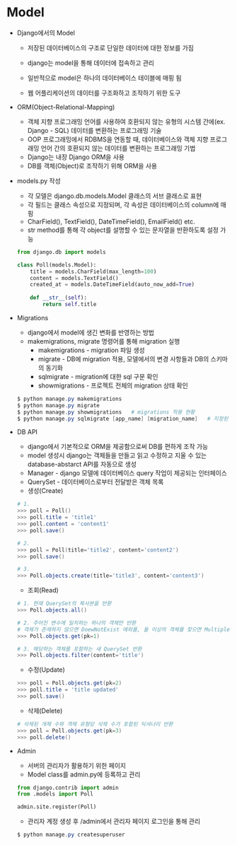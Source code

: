 # Model

- Django에서의 Model

  - 저장된 데이터베이스의 구조로 단일한 데이터에 대한 정보를 가짐
  - django는 model을 통해 데이터에 접속하고 관리
  - 일반적으로 model은 하나의 데이터베이스 테이블에 매핑 됨

  - 웹 어플리케이션의 데이터를 구조화하고 조작하기 위한 도구

- ORM(Object-Relational-Mapping)
  - 객체 지향 프로그래밍 언어를 사용하여 호환되지 않는 유형의 시스템 간에(ex. Django - SQL) 데이터를 변환하는 프로그래밍 기술
  - OOP 프로그래밍에서 RDBMS을 연동할 때, 데이터베이스와 객체 지향 프로그래밍 언어 간의 호환되지 않는 데이터를 변환하는 프로그래밍 기법
  - Django는 내장 Django ORM을 사용
  - DB를 객체(Object)로 조작하기 위해 ORM을 사용

- models.py 작성

  - 각 모델은 django.db.models.Model 클래스의 서브 클래스로 표현
  - 각 필드는 클래스 속성으로 지정되며, 각 속성은 데이터베이스의 column에 매핑
  - CharField(), TextField(), DateTimeField(), EmailField() etc.
  - str method를 통해 각 object를 설명할 수 있는 문자열을 반환하도록 설정 가능

  ```python
  from django.db import models
  
  class Poll(models.Model):
      title = models.CharField(max_length=100)
      content = models.TextField()
      created_at = models.DateTimeField(auto_now_add=True)
      
      def __str__(self):
          return self.title
  ```

- Migrations

  - django에서 model에 생긴 변화를 반영하는 방법
  - makemigrations, migrate 명령어를 통해 migration 실행
    - makemigrations - migration 파일 생성
    - migrate - DB에 migration 적용, 모델에서의 변경 사항들과 DB의 스키마의 동기화
    - sqlmigrate - migration에 대한 sql 구문 확인
    - showmigrations - 프로젝트 전체의 migration 상태 확인

  ```powershell
  $ python manage.py makemigrations
  $ python manage.py migrate
  $ python manage.py showmigrations   # migrations 적용 현황
  $ python manage.py sqlmigrate [app_name] [migration_name]   # 지정된 migrations의 sql 내역
  ```

- DB API

  - django에서 기본적으로 ORM을 제공함으로써 DB를 편하게 조작 가능
  - model 생성시 django는 객체들을 만들고 읽고 수정하고 지울 수 있는 database-abstarct API를 자동으로 생성
  - Manager - django 모델에 데이터베이스 query 작업이 제공되는 인터페이스
  - QuerySet - 데이터베이스로부터 전달받은 객체 목록
  - 생성(Create)

  ```powershell
  # 1.
  >>> poll = Poll()
  >>> poll.title = 'title1'
  >>> poll.content = 'content1'
  >>> poll.save()
  
  # 2.
  >>> poll = Poll(title='title2', content='content2')
  >>> poll.save()
  
  # 3.
  >>> Poll.objects.create(title='title3', content='content3')
  ```

  - 조회(Read)

  ```powershell
  # 1. 현재 QuerySet의 복사본을 반환
  >>> Poll.objects.all()
  
  # 2. 주어진 변수에 일치하는 하나의 객체만 반환
  # 객체가 존재하지 않으면 DoewNotExist 에외를, 둘 이상의 객체를 찾으면 MultipleObjectReturned 예외를 발생
  >>> Poll.objects.get(pk=1) 
  
  # 3. 해당하는 객체를 포함하는 새 QuerySet 반환
  >>> Poll.objects.filter(content='title')
  ```

  - 수정(Update)

  ```powershell
  >>> poll = Poll.objects.get(pk=2)
  >>> poll.title = 'title updated'
  >>> poll.save()
  ```

  - 삭제(Delete)

  ```powershell
  # 삭제된 개체 수와 객체 유형당 삭제 수가 포함된 딕셔너리 반환
  >>> poll = Poll.objects.get(pk=3)
  >>> poll.delete()
  ```

- Admin

  - 서버의 관리자가 활용하기 위한 페이지
  - Model class를 admin.py에 등록하고 관리

  ```python
  from django.contrib import admin
  from .models import Poll
  
  admin.site.register(Poll)
  ```

  - 관리자 계정 생성 후 /admin에서 관리자 페이지 로그인을 통해 관리

  ```powershell
  $ python manage.py createsuperuser
  ```

  
